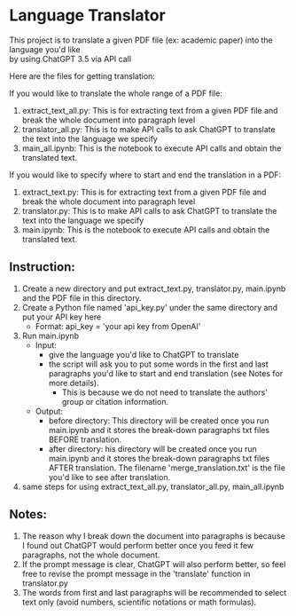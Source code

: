 # Language Translator

This project is to translate a given PDF file (ex: academic paper) into the language you'd like </br>
by using ChatGPT 3.5 via API call

Here are the files for getting translation:

If you would like to translate the whole range of a PDF file:

1. extract_text_all.py: This is for extracting text from a given PDF file and break the whole document into paragraph level
2. translator_all.py: This is to make API calls to ask ChatGPT to translate the text into the language we
specify
3. main_all.ipynb: This is the notebook to execute API calls and obtain the translated text.

If you would like to specify where to start and end the translation in a PDF:

1. extract_text.py: This is for extracting text from a given PDF file and break the whole document into paragraph level
2. translator.py: This is to make API calls to ask ChatGPT to translate the text into the language we
specify
3. main.ipynb: This is the notebook to execute API calls and obtain the translated text.


## Instruction:

1. Create a new directory and put extract_text.py, translator.py, main.ipynb and the PDF file in this directory.
2. Create a Python file named 'api_key.py' under the same directory and put your API key here
    - Format: api_key =  'your api key from OpenAI'
3. Run main.ipynb
    - Input: 
        - give the language you'd like to ChatGPT to translate
        - the script will ask you to put some words in the first and last paragraphs you'd like to start and end translation (see Notes for more details).
            - This is because we do not need to translate the authors' group or citation information.
    - Output:
        - before directory: This directory will be created once you run main.ipynb and it stores the break-down paragraphs txt files BEFORE translation.
        - after directory: his directory will be created once you run main.ipynb and it stores the break-down paragraphs txt files AFTER translation. The filename 'merge_translation.txt' is the file you'd like to see after translation.
4. same steps for using extract_text_all.py, translator_all.py, main_all.ipynb

## Notes:

1. The reason why I break down the document into paragraphs is because I found out ChatGPT would perform better once you feed it few paragraphs, not the whole document.
2. If the prompt message is clear, ChatGPT will also perform better, so feel free to revise the prompt message in the 'translate' function in translator.py
3. The words from first and last paragraphs will be recommended to select text only (avoid numbers, scientific notations or math formulas).
